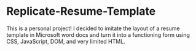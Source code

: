 # Replicate-Resume-Template
This is a personal project! I decided to imitate the layout of a resume template in Microsoft word docs and turn it into a functioning form using CSS, JavaScript, DOM, and very limited HTML.
